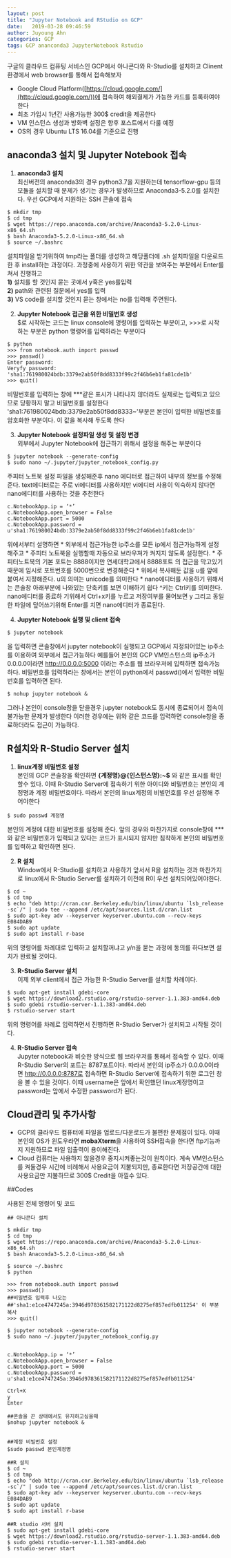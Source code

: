 ```yaml
---
layout: post
title: "Jupyter Notebook and RStudio on GCP"
date:   2019-03-28 09:46:59
author: Juyoung Ahn
categories: GCP
tags: GCP ananconda3 JupyterNotebook Rstudio
---
```


구글의 클라우드 컴퓨팅 서비스인 GCP에서 아나콘다와 R-Studio를 설치하고 Clinent환경에서 web browser를 통해서 접속해보자

* Google Cloud Platform([https://cloud.google.com/](http://cloud.google.com/))에 접속하여 해외결제가 가능한 카드를 등록하여야 한다
* 최초 가입시 1년간 사용가능한 300$ credit을 제공한다
* VM 인스턴스 생성과 방화벽 설정은 향후 포스트에서 다룰 예정
* OS의 경우 Ubuntu LTS 16.04를 기준으로 진행

## anaconda3 설치 및 Jupyter Notebook 접속

1. **anaconda3 설치**  
최신버전의 anaconda3의 경우 python3.7을 지원하는데 tensorflow-gpu 등의 모듈을 설치할 때 문제가 생기는 경우가 발생하므로 Anaconda3-5.2.0를 설치한다. 우선 GCP에서 지원하는 SSH 콘솔에 접속
```
$ mkdir tmp
$ cd tmp
$ wget https://repo.anaconda.com/archive/Anaconda3-5.2.0-Linux-x86_64.sh
$ bash Anaconda3-5.2.0-Linux-x86_64.sh
$ source ~/.bashrc
```
설치파일을 받기위하여 tmp라는 폴더를 생성하고 해당폴더에 .sh 설치파일을 다운로드 한 후 install하는 과정이다. 과정중에 사용하기 위한 약관을 보여주는 부분에서 Enter를 쳐서 진행하고  
**1)** 설치를 할 것인지 묻는 곳에서 y혹은 yes를입력  
**2)** path와 관련된 질문에서 yes를 입력  
**3)** VS code를 설치할 것인지 묻는 창에서는 no를 입력해 주면된다.

2. **Jupyter Notebook 접근을 위한 비밀번호 생성**  
$로 시작하는 코드는 linux console에 명령어를 입력하는 부분이고, \>\>\>로 시작하는 부분은 python 명령어를 입력하라는 부분이다
```
$ python
>>> from notebook.auth import passwd
>>> passwd()
Enter password:
Veryfy password:
'sha1:761980024bdb:3379e2ab50f8dd8333f99c2f46b6eb1fa81cde1b'
>>> quit()
```
비밀번호를 입력하는 창에 \*\*\*같은 표시가 나타나지 않더라도 실제로는 입력되고 있으므로 당황하지 말고 비밀번호를 설정한다
'sha1:761980024bdb:3379e2ab50f8dd8333~'부분은 본인이 입력한 비밀번호를 암호화한 부분이다. 이 값을 복사해 두도록 한다

3. **Jupyter Notebook 설정파일 생성 및 설정 변경**  
외부에서 Jupyter Notebook에 접근하기 위해서 설정을 해주는 부분이다
```
$ jupyter notebook --generate-config
$ sudo nano ~/.jupyter/jupyter_notebook_config.py
```
주피터 노트북 설정 파일을 생성해준후 nano 에디터로 접근하여 내부의 정보를 수정해준다. text에디터로는 주로 vi에디터를 사용하지만 vi에디터 사용이 익숙하지 않다면 nano에디터를 사용하는 것을 추천한다
```
c.NotebookApp.ip = ‘*’
c.NotebookApp.open_browser = False
c.NotebookApp.port = 5000
c.NotebookApp.password = u'sha1:761980024bdb:3379e2ab50f8dd8333f99c2f46b6eb1fa81cde1b'
```
위에서부터 설명하면 
	* 외부에서 접근가능한 ip주소를 모든 ip에서 접근가능하게 설정해주고
	* 주피터 노트북을 실행할때 자동으로 브라우져가 켜지지 않도록 설정한다.
	* 주피터노트북의 기본 포트는 8888이지만 연세대학교에서 8888포트	의 접근을 막고있기 때문에 임시로 포트번호를 5000번으로 변경해준다
	* 위에서 복사해둔 값을 u를 앞에 붙여서 지정해준다. u의 의미는 unicode를 의미한다
	* nano에디터를 사용하기 위해서는 콘솔창 아래부분에 나와있는 단축키를 보면 이해하기 쉽다  ^키는 Ctrl키를 의미한다. nano에디터를 종료하		기위해서 Ctrl+x키를 누르고 저장여부를 물어보면 y 그리고 동일한 파일에 덮어쓰기위해 Enter를 치면 nano에디터가 종료된다.

4. **Jupyter Notebook 실행 및 client 접속**  
```
$ jupyter notebook
```
을 입력하면 콘솔창에서 jupyter notebook이 실행되고 GCP에서 지정되어있는 ip주소를 이용하여 외부에서 접근가능하다 예를들어 본인의 GCP VM인스턴스의 ip주소가 0.0.0.0이라면 http://0.0.0.0:5000 이라는 주소를 웹 브라우저에 입력하면 접속가능하다. 비밀번호를 입력하라는 창에서는 본인이 python에서 passwd()에서 입력한 비밀번호를 입력하면 된다.
```
$ nohup jupyter notebook &
```
그러나 본인이 console창을 닫을경우 jupyter notebook도 동시에 종료되어서 접속이 불가능한 문제가 발생한다 이러한 경우에는 위와 같은 코드를 입력하면 console창을 종료하더라도 접근이 가능하다.

## R설치와 R-Studio Server 설치

1. **linux계정 비밀번호 설정**  
본인의 GCP 콘솔창을 확인하면 **{계정명}@{인스턴스명}:~$** 와 같은 표시를 확인할수 있다. 이때 R-Studio Server에 접속하기 위한 아이디와 비밀번호는 본인의 계정명과 계정 비밀번호이다. 따라서 본인의 linux계정의 비빌먼호를 우선 설정해 주어야한다
```
$ sudo passwd 계정명
```
본인의 계정에 대한 비밀번호를 설정해 준다. 앞의 경우와 마찬가지로 console창에 \*\*\*와 같은 비밀번호가 입력되고 있다는 코드가 표시되지 않지만 침착하게 본인의 비밀번호를 입력하고 확인하면 된다.

2. **R 설치**  
Window에서 R-Studio를 설치하고 사용하기 앞서서 R을 설치하는 것과 마찬가지로 linux에서 R-Studio Server를 설치하기 이전에 R이 우선 설치되어있어야한다.
```
$ cd ~
$ cd tmp
$ echo "deb http://cran.cnr.Berkeley.edu/bin/linux/ubuntu `lsb_release -sc`/" | sudo tee --append /etc/apt/sources.list.d/cran.list
$ sudo apt-key adv --keyserver keyserver.ubuntu.com --recv-keys E084DAB9
$ sudo apt update
$ sudo apt install r-base
```
위의 명령어를 차례대로 입력하고 설치할꺼냐고 y/n을 묻는 과정에 동의를 하다보면 설치가 완료될 것이다.

3. **R-Studio Server 설치**  
이제 외부 client에서 접근 가능한 R-Studio Server를 설치할 차례이다.
```
$ sudo apt-get install gdebi-core
$ wget https://download2.rstudio.org/rstudio-server-1.1.383-amd64.deb
$ sudo gdebi rstudio-server-1.1.383-amd64.deb
$ rstudio-server start
```
위의 명령어를 차례로 입력하면서 진행하면 R-Studio Server가 설치되고 시작될 것이다.

4. **R-Studio Server 접속**  
Jupyter notebook과 비슷한 방식으로 웹 브라우저를 통해서 접속할 수 있다. 이때 R-Studio Server의 포트는 8787포트이다. 따라서 본인의 ip주소가 0.0.0.0이라면 http://0.0.0.0:8787로 접속하면 R-Studio Server에 접속하기 위한 로그인 창을 볼 수 있을 것이다.
이때 username은 앞에서 확인했던 linux계정명이고 password는 앞에서 수정한 password가 된다.

## Cloud관리 및 추가사항

* GCP의 클라우드 컴퓨터에 파일을 업로드/다운로드가 불편한 문제점이 있다. 이때 본인의 OS가 윈도우라면 **mobaXterm**을 사용하여 SSH접속을 한다면 ftp기능까지 지원하므로 파일 입출력이 용이해진다.
* Cloud 컴퓨터는 사용하지 않을경우 중지시켜좋는것이 원칙이다. 계속 VM인스턴스를 켜둘경우 시간에 비례해서 사용요금이 지불되지만, 종료한다면 저장공간에 대한 사용요금만 지불하므로 300$ Credit을 아낄수 있다.

##Codes

사용된 전체 명령어 및 코드
```
## 아나콘다 설치

$ mkdir tmp
$ cd tmp
$ wget https://repo.anaconda.com/archive/Anaconda3-5.2.0-Linux-x86_64.sh
$ bash Anaconda3-5.2.0-Linux-x86_64.sh

$ source ~/.bashrc
$ python

>>> from notebook.auth import passwd
>>> passwd()
##비밀번호 입력후 나오는
##'sha1:e1ce4747245a:3946d978361582171122d8275ef857edfb011254' 이 부분 복사
>>> quit()

$ jupyter notebook --generate-config
$ sudo nano ~/.jupyter/jupyter_notebook_config.py


c.NotebookApp.ip = ‘*’
c.NotebookApp.open_browser = False
c.NotebookApp.port = 5000
c.NotebookApp.password = u'sha1:e1ce4747245a:3946d978361582171122d8275ef857edfb011254'

Ctrl+X
y
Enter

##콘솔을 끈 상태에서도 유지하고싶을때
$nohup jupyter notebook &


##계정 비빌번호 설정
$sudo passwd 본인계정명

##R 설치
$ cd ~
$ cd tmp
$ echo "deb http://cran.cnr.Berkeley.edu/bin/linux/ubuntu `lsb_release -sc`/" | sudo tee --append /etc/apt/sources.list.d/cran.list
$ sudo apt-key adv --keyserver keyserver.ubuntu.com --recv-keys E084DAB9
$ sudo apt update
$ sudo apt install r-base

##R studio 서버 설치
$ sudo apt-get install gdebi-core
$ wget https://download2.rstudio.org/rstudio-server-1.1.383-amd64.deb
$ sudo gdebi rstudio-server-1.1.383-amd64.deb
$ rstudio-server start
```
